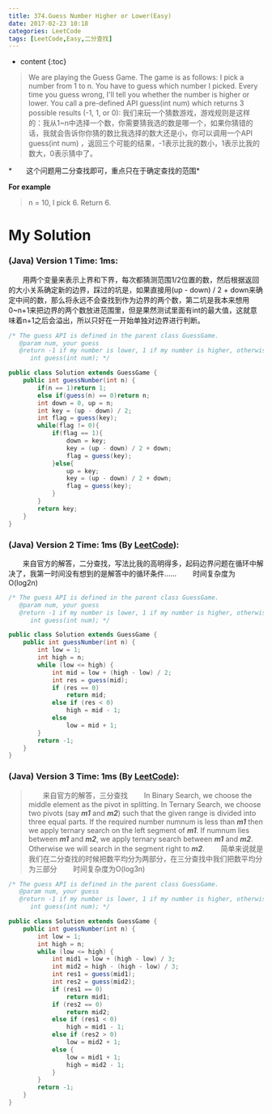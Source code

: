 ```yaml
---
title: 374.Guess Number Higher or Lower(Easy)
date: 2017-02-23 10:18
categories: LeetCode
tags: [LeetCode,Easy,二分查找]
---
```


* content
{:toc}


>We are playing the Guess Game. The game is as follows:
I pick a number from 1 to n. You have to guess which number I picked.
Every time you guess wrong, I'll tell you whether the number is higher or lower.
You call a pre-defined API guess(int num) which returns 3 possible results (-1, 1, or 0):
我们来玩一个猜数游戏，游戏规则是这样的：我从1~n中选择一个数，你需要猜我选的数是哪一个，如果你猜错的话，我就会告诉你你猜的数比我选择的数大还是小，你可以调用一个API guess(int num) ，返回三个可能的结果，-1表示比我的数小，1表示比我的数大，0表示猜中了。

*　　这个问题用二分查找即可，重点只在于确定查找的范围*

**For example**

>n = 10, I pick 6.
Return 6.

# My Solution
### (Java) Version 1  Time: 1ms:
　　用两个变量来表示上界和下界，每次都猜测范围1/2位置的数，然后根据返回的大小关系确定新的边界，踩过的坑是，如果直接用(up - down) / 2 + down来确定中间的数，那么将永远不会查找到作为边界的两个数，第二坑是我本来想用0~n+1来把边界的两个数放进范围里，但是果然测试里面有int的最大值，这就意味着n+1之后会溢出，所以只好在一开始单独对边界进行判断。
```java
/* The guess API is defined in the parent class GuessGame.
   @param num, your guess
   @return -1 if my number is lower, 1 if my number is higher, otherwise return 0
      int guess(int num); */

public class Solution extends GuessGame {
    public int guessNumber(int n) {
        if(n == 1)return 1;
        else if(guess(n) == 0)return n;
        int down = 0, up = n;
        int key = (up - down) / 2;
        int flag = guess(key);
        while(flag != 0){
            if(flag == 1){
                down = key;
                key = (up - down) / 2 + down;
                flag = guess(key);
            }else{
                up = key;
                key = (up - down) / 2 + down;
                flag = guess(key);
            }
        }
        return key;
    }
}
```
### (Java) Version 2  Time: 1ms (By [LeetCode](https://leetcode.com/articles/guess-number-higher-or-lower/)):
　　来自官方的解答，二分查找，写法比我的高明得多，起码边界问题在循环中解决了，我第一时间没有想到的是解答中的循环条件……
　　时间复杂度为O(log2n)
```java
/* The guess API is defined in the parent class GuessGame.
   @param num, your guess
   @return -1 if my number is lower, 1 if my number is higher, otherwise return 0
      int guess(int num); */

public class Solution extends GuessGame {
    public int guessNumber(int n) {
        int low = 1;
        int high = n;
        while (low <= high) {
            int mid = low + (high - low) / 2;
            int res = guess(mid);
            if (res == 0)
                return mid;
            else if (res < 0)
                high = mid - 1;
            else
                low = mid + 1;
        }
        return -1;
    }
}
```
### (Java) Version 3  Time: 1ms (By [LeetCode](https://leetcode.com/articles/guess-number-higher-or-lower/)):
>　　来自官方的解答，三分查找
　　In Binary Search, we choose the middle element as the pivot in splitting. In Ternary Search, we choose two pivots (say ***m1*** and ***m2***) such that the given range is divided into three equal parts. If the required number numnum is less than ***m1*** then we apply ternary search on the left segment of ***m1***. If numnum lies between ***m1*** and ***m2***, we apply ternary search between ***m1*** and ***m2***. Otherwise we will search in the segment right to ***m2***.
　　简单来说就是我们在二分查找的时候把数平均分为两部分，在三分查找中我们把数平均分为三部分
　　时间复杂度为O(log3n)

```java
/* The guess API is defined in the parent class GuessGame.
   @param num, your guess
   @return -1 if my number is lower, 1 if my number is higher, otherwise return 0
      int guess(int num); */

public class Solution extends GuessGame {
    public int guessNumber(int n) {
        int low = 1;
        int high = n;
        while (low <= high) {
            int mid1 = low + (high - low) / 3;
            int mid2 = high - (high - low) / 3;
            int res1 = guess(mid1);
            int res2 = guess(mid2);
            if (res1 == 0)
                return mid1;
            if (res2 == 0)
                return mid2;
            else if (res1 < 0)
                high = mid1 - 1;
            else if (res2 > 0)
                low = mid2 + 1;
            else {
                low = mid1 + 1;
                high = mid2 - 1;
            }
        }
        return -1;
    }
}
```